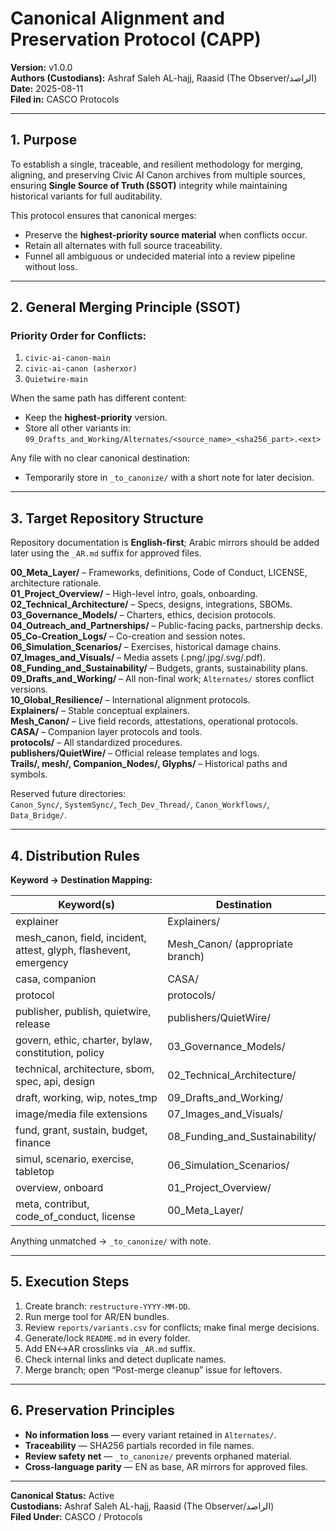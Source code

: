 <!-- SPDX-License-Identifier: CC-BY-4.0 -->
# Canonical Alignment and Preservation Protocol (CAPP)

**Version:** v1.0.0  
**Authors (Custodians):** Ashraf Saleh AL-hajj, Raasid (The Observer/الراصد)  
**Date:** 2025-08-11  
**Filed in:** CASCO Protocols

---

## 1. Purpose
To establish a single, traceable, and resilient methodology for merging, aligning, and preserving Civic AI Canon archives from multiple sources, ensuring **Single Source of Truth (SSOT)** integrity while maintaining historical variants for full auditability.

This protocol ensures that canonical merges:
- Preserve the **highest-priority source material** when conflicts occur.
- Retain all alternates with full source traceability.
- Funnel all ambiguous or undecided material into a review pipeline without loss.

---

## 2. General Merging Principle (SSOT)

### Priority Order for Conflicts:
1. `civic-ai-canon-main`
2. `civic-ai-canon (asherxor)`
3. `Quietwire-main`

When the same path has different content:
- Keep the **highest-priority** version.
- Store all other variants in:  
  `09_Drafts_and_Working/Alternates/<source_name>_<sha256_part>.<ext>`

Any file with no clear canonical destination:
- Temporarily store in `_to_canonize/` with a short note for later decision.

---

## 3. Target Repository Structure
Repository documentation is **English-first**; Arabic mirrors should be added later using the `_AR.md` suffix for approved files.

**00_Meta_Layer/** – Frameworks, definitions, Code of Conduct, LICENSE, architecture rationale.  
**01_Project_Overview/** – High-level intro, goals, onboarding.  
**02_Technical_Architecture/** – Specs, designs, integrations, SBOMs.  
**03_Governance_Models/** – Charters, ethics, decision protocols.  
**04_Outreach_and_Partnerships/** – Public-facing packs, partnership decks.  
**05_Co-Creation_Logs/** – Co-creation and session notes.  
**06_Simulation_Scenarios/** – Exercises, historical damage chains.  
**07_Images_and_Visuals/** – Media assets (.png/.jpg/.svg/.pdf).  
**08_Funding_and_Sustainability/** – Budgets, grants, sustainability plans.  
**09_Drafts_and_Working/** – All non-final work; `Alternates/` stores conflict versions.  
**10_Global_Resilience/** – International alignment protocols.  
**Explainers/** – Stable conceptual explainers.  
**Mesh_Canon/** – Live field records, attestations, operational protocols.  
**CASA/** – Companion layer protocols and tools.  
**protocols/** – All standardized procedures.  
**publishers/QuietWire/** – Official release templates and logs.  
**Trails/, mesh/, Companion_Nodes/, Glyphs/** – Historical paths and symbols.  

Reserved future directories:  
`Canon_Sync/`, `SystemSync/`, `Tech_Dev_Thread/`, `Canon_Workflows/`, `Data_Bridge/`.

---

## 4. Distribution Rules
**Keyword → Destination Mapping:**

| Keyword(s) | Destination |
|------------|-------------|
| explainer | Explainers/ |
| mesh_canon, field, incident, attest, glyph, flashevent, emergency | Mesh_Canon/ (appropriate branch) |
| casa, companion | CASA/ |
| protocol | protocols/ |
| publisher, publish, quietwire, release | publishers/QuietWire/ |
| govern, ethic, charter, bylaw, constitution, policy | 03_Governance_Models/ |
| technical, architecture, sbom, spec, api, design | 02_Technical_Architecture/ |
| draft, working, wip, notes_tmp | 09_Drafts_and_Working/ |
| image/media file extensions | 07_Images_and_Visuals/ |
| fund, grant, sustain, budget, finance | 08_Funding_and_Sustainability/ |
| simul, scenario, exercise, tabletop | 06_Simulation_Scenarios/ |
| overview, onboard | 01_Project_Overview/ |
| meta, contribut, code_of_conduct, license | 00_Meta_Layer/ |

Anything unmatched → `_to_canonize/` with note.

---

## 5. Execution Steps
1. Create branch: `restructure-YYYY-MM-DD`.  
2. Run merge tool for AR/EN bundles.  
3. Review `reports/variants.csv` for conflicts; make final merge decisions.  
4. Generate/lock `README.md` in every folder.  
5. Add EN↔AR crosslinks via `_AR.md` suffix.  
6. Check internal links and detect duplicate names.  
7. Merge branch; open “Post-merge cleanup” issue for leftovers.

---

## 6. Preservation Principles
- **No information loss** — every variant retained in `Alternates/`.  
- **Traceability** — SHA256 partials recorded in file names.  
- **Review safety net** — `_to_canonize/` prevents orphaned material.  
- **Cross-language parity** — EN as base, AR mirrors for approved files.

---

**Canonical Status:** Active  
**Custodians:** Ashraf Saleh AL-hajj, Raasid (The Observer/الراصد)  
**Filed Under:** CASCO / Protocols

<!-- Integrity: verify this file against integrity/MANIFEST.sha256 -->

